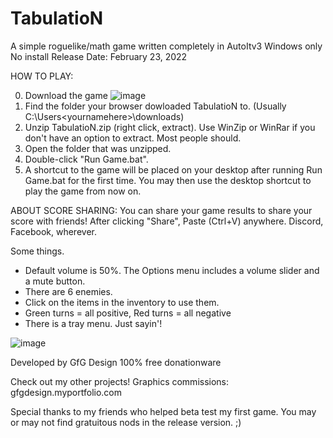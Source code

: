 # TabulatioN
A simple roguelike/math game written completely in AutoItv3
Windows only
No install
Release Date: February 23, 2022

HOW TO PLAY:  
  
0. Download the game ![image](https://user-images.githubusercontent.com/84418728/155447490-f2f66bb5-2e61-4fbb-a13e-fafd365f012c.png)
1. Find the folder your browser dowloaded TabulatioN to. (Usually C:\Users\<yournamehere>\downloads)
2. Unzip TabulatioN.zip (right click, extract). Use WinZip or WinRar if you don't have an option to extract. Most people should.
3. Open the folder that was unzipped.
4. Double-click "Run Game.bat".
5. A shortcut to the game will be placed on your desktop after running Run Game.bat for the first time. You may then use the desktop shortcut to play the game from now on.

ABOUT SCORE SHARING:
You can share your game results to share your score with friends! After clicking "Share", Paste (Ctrl+V) anywhere. Discord, Facebook, wherever.

Some things.
- Default volume is 50%. The Options menu includes a volume slider and a mute button.
- There are 6 enemies.
- Click on the items in the inventory to use them.
- Green turns = all positive, Red turns = all negative
- There is a tray menu. Just sayin'!

![image](https://user-images.githubusercontent.com/84418728/155447869-5698d66b-ee6c-4e1e-9f23-60c9175c446e.png)

Developed by GfG Design
100% free donationware

Check out my other projects!
Graphics commissions: gfgdesign.myportfolio.com

Special thanks to my friends who helped beta test my first game.
You may or may not find gratuitous nods in the release version. ;)

